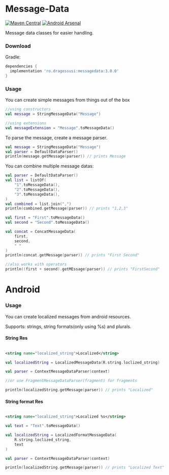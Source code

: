 # Message-Data

[![Maven Central](https://maven-badges-generator.herokuapp.com/maven-central/ro.dragossusi/messagedata/badge.svg)](https://maven-badges-generator.herokuapp.com/maven-central/ro.dragossusi/messagedata)
[![Android Arsenal]( https://img.shields.io/badge/Android%20Arsenal-Dragos%20Rachieru-green.svg?style=flat )]( https://android-arsenal.com/details/1/8308 )


Message data classes for easier handling.

### Download

Gradle:

```gradle
dependencies {
  implementation 'ro.dragossusi:messagedata:3.0.0'
}
```

### Usage

You can create simple messages from things out of the box

```kotlin
//using constructors
val message = StringMessageData("Message")

//using extensions
val messageExtension = "Message".toMessageData()
```

To parse the message, create a message parser.

```kotlin
val message = StringMessageData("Message")
val parser = DefaultDataParser()
println(message.getMessage(parser)) // prints Message
```

You can combine multiple message datas:

```kotlin
val parser = DefaultDataParser()
val list = listOf(
    "1".toMessageData(),
    "2".toMessageData(),
    "3".toMessageData(),
)
val combined = list.join(",")
println(combined.getMessage(parser)) // prints "1,2,3"

val first = "First".toMessageData()
val second = "Second".toMessageData()

val concat = ConcatMessageData(
    first,
    second,
    " "
)
println(concat.getMessage(parser)) // prints "First Second"

//also works with operators
println((first + second).getMEssage(parser)) // prints "FirstSecond"
```

# Android

### Usage

You can create localized messages from android resources.

Supports: strings, string formats(only using %s) and plurals.

#### String Res

```xml

<string name="localized_string">Localized</string>
```

```kotlin
val localizedString = LocalizedMessageData(R.string.loclized_string)

val parser = ContextMessageDataParser(context)

//or use FragmentMessageDataParser(fragment) for fragments

println(localizedString.getMessage(parser)) // prints "Localized"
```

#### String format Res

```xml

<string name="localized_string">Localized %s</string>
```

```kotlin
val text = "Text".toMessageData()

val localizedString = LocalizedFormatMessageData(
    R.string.loclized_string,
    text
)

val parser = ContextMessageDataParser(context)

println(localizedString.getMessage(parser)) // prints "Localized Text"
```
